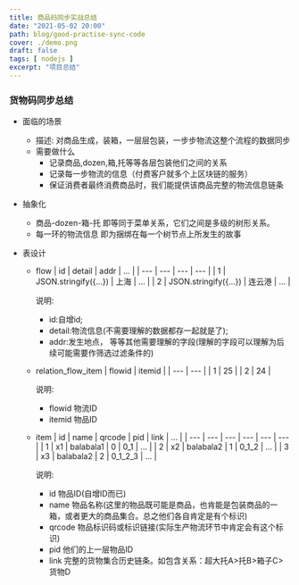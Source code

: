```yaml
---
title: 商品码同步实战总结
date: "2021-05-02 20:00"
path: blog/good-practise-sync-code
cover: ./demo.png
draft: false
tags: [ nodejs ]
excerpt: "项目总结"
---
```


### 货物码同步总结
- 面临的场景
  - 描述: 对商品生成，装箱，一层层包装，一步步物流这整个流程的数据同步
  - 需要做什么
    - 记录商品,dozen,箱,托等等各层包装他们之间的关系
    - 记录每一步物流的信息（付费客户就多个上区块链的服务）
    - 保证消费者最终消费商品时，我们能提供该商品完整的物流信息链条

- 抽象化
  - 商品-dozen-箱-托 即等同于菜单关系，它们之间是多级的树形关系。
  - 每一环的物流信息 即为捆绑在每一个树节点上所发生的故事

- 表设计
  - flow 
    | id | detail | addr | ... |
    | --- | --- |  --- | --- |
    | 1 | JSON.stringify({...}) | 上海 | ... |
    | 2 | JSON.stringify({...}) | 连云港 | ... |
    
    说明:
      - id:自增id; 
      - detail:物流信息(不需要理解的数据都存一起就是了); 
      - addr:发生地点， 等等其他需要理解的字段(理解的字段可以理解为后续可能需要作筛选过滤条件的)
  - relation_flow_item
    | flowid | itemid |
    | --- | --- |
    | 1 | 25 |
    | 2 | 24 |
    
    说明:
      - flowid 物流ID
      - itemid 物品ID
  - item 
    | id | name | qrcode | pid | link | ... |
    | --- | --- |  --- | --- | --- | --- |
    | 1 | x1 | balabala1 | 0 | 0_1 | ... |
    | 2 | x2 | balabala2 | 1 | 0_1_2 | ... |
    | 3 | x3 | balabala2 | 2 | 0_1_2_3 | ... |
    
    说明:
      - id 物品ID(自增ID而已)
      - name 物品名称(这里的物品既可能是商品，也肯能是包装商品的一箱，或者更大的商品集合。总之他们各自肯定是有个标识)
      - qrcode 物品标识码或标识链接(实际生产物流环节中肯定会有这个标识)
      - pid 他们的上一层物品ID
      - link 完整的货物集合历史链条。如包含关系：超大托A>托B>箱子C>货物D
